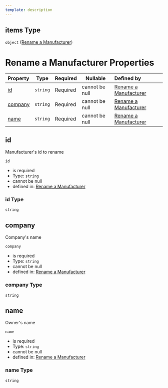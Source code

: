 ```yaml
---
template: description
---
```


## items Type

`object` ([Rename a Manufacturer](generic-properties-root-addrename-manufacturers-properties-rename-manufacturer-rename-a-manufacturer.md))

# Rename a Manufacturer Properties

| Property            | Type     | Required | Nullable       | Defined by                                                                                                                                             |
| :------------------ | -------- | -------- | -------------- | :----------------------------------------------------------------------------------------------------------------------------------------------------- |
| [id](#id)           | `string` | Required | cannot be null | [Rename a Manufacturer](rename-manufacturer-properties-id.md "http&#x3A;//www.city-game-studio.com/rename.manufacturer.json#/properties/id")           |
| [company](#company) | `string` | Required | cannot be null | [Rename a Manufacturer](rename-manufacturer-properties-company.md "http&#x3A;//www.city-game-studio.com/rename.manufacturer.json#/properties/company") |
| [name](#name)       | `string` | Required | cannot be null | [Rename a Manufacturer](rename-manufacturer-properties-name.md "http&#x3A;//www.city-game-studio.com/rename.manufacturer.json#/properties/name")       |

## id

Manufacturer's id to rename


`id`

-   is required
-   Type: `string`
-   cannot be null
-   defined in: [Rename a Manufacturer](rename-manufacturer-properties-id.md "http&#x3A;//www.city-game-studio.com/rename.manufacturer.json#/properties/id")

### id Type

`string`

## company

Company's name


`company`

-   is required
-   Type: `string`
-   cannot be null
-   defined in: [Rename a Manufacturer](rename-manufacturer-properties-company.md "http&#x3A;//www.city-game-studio.com/rename.manufacturer.json#/properties/company")

### company Type

`string`

## name

Owner's name


`name`

-   is required
-   Type: `string`
-   cannot be null
-   defined in: [Rename a Manufacturer](rename-manufacturer-properties-name.md "http&#x3A;//www.city-game-studio.com/rename.manufacturer.json#/properties/name")

### name Type

`string`
